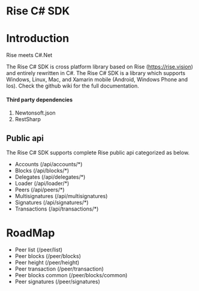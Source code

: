 # Rise C# SDK

# Introduction

Rise meets C#.Net

The Rise C# SDK is cross platform library based on Rise (https://rise.vision) and entirely rewritten in C#. The Rise C# SDK is a library which supports Windows, Linux, Mac, and Xamarin mobile (Android, Windows Phone and Ios). Check the github wiki for the full documentation.

#### Third party dependencies
1. Newtonsoft.json
2. RestSharp

## Public api

The Rise C# SDK supports complete Rise public api categorized as below.

- Accounts (/api/accounts/*)
- Blocks (/api/blocks/*)
- Delegates (/api/delegates/*)
- Loader (/api/loader/*)
- Peers (/api/peers/*)
- Multisignatures (/api/multisignatures)
- Signatures (/api/signatures/*)
- Transactions (/api/transactions/*)

# RoadMap

- Peer list (/peer/list)
- Peer blocks (/peer/blocks)
- Peer height (/peer/height)
- Peer transaction (/peer/transaction)
- Peer blocks common (/peer/blocks/common)
- Peer signatures (/peer/signatures)
